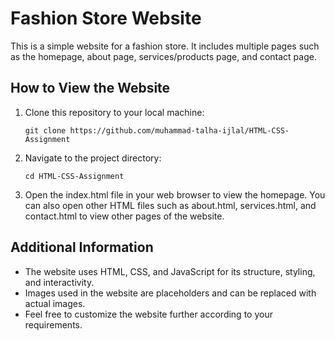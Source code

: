 # Fashion Store Website

This is a simple website for a fashion store. It includes multiple pages such as the homepage, about page, services/products page, and contact page.

## How to View the Website

1. Clone this repository to your local machine:

    ```
    git clone https://github.com/muhammad-talha-ijlal/HTML-CSS-Assignment
    ```

2. Navigate to the project directory:

    ```
    cd HTML-CSS-Assignment
    ```

3. Open the index.html file in your web browser to view the homepage. You can also open other HTML files such as about.html, services.html, and contact.html to view other pages of the website.

## Additional Information

- The website uses HTML, CSS, and JavaScript for its structure, styling, and interactivity.
- Images used in the website are placeholders and can be replaced with actual images.
- Feel free to customize the website further according to your requirements.

